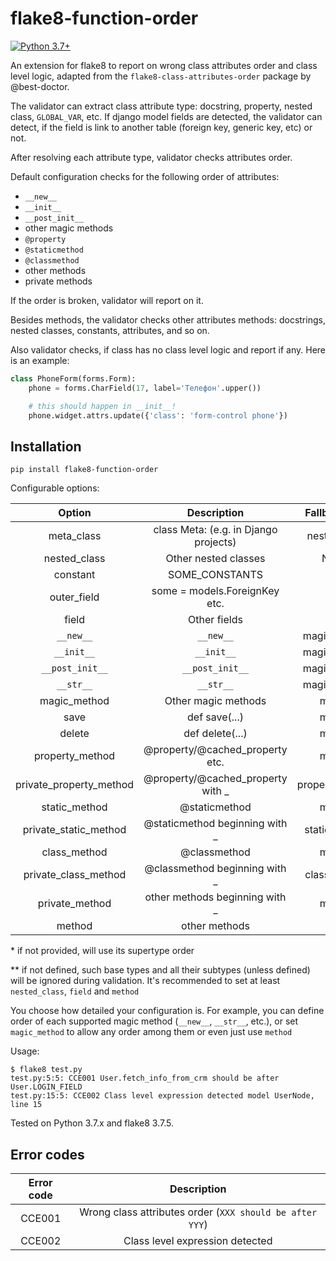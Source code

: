 # flake8-function-order

[![Python 3.7+](https://img.shields.io/badge/python-3.7+-blue.svg)](https://www.python.org/downloads/release/python-370/)

An extension for flake8 to report on wrong class attributes order and
class level logic, adapted from the `flake8-class-attributes-order` package by @best-doctor.

The validator can extract class attribute type: docstring, property,
nested class, `GLOBAL_VAR`, etc.
If django model fields are detected, the validator can detect,
if the field is link to another table (foreign key, generic key, etc)
or not.

After resolving each attribute type, validator checks attributes order.

Default configuration checks for the following order of attributes:

- `__new__`
- `__init__`
- `__post_init__`
- other magic methods
- `@property`
- `@staticmethod`
- `@classmethod`
- other methods
- private methods

If the order is broken, validator will report on it.

Besides methods, the validator checks other attributes methods:
docstrings, nested classes, constants, attributes, and so on.

Also validator checks, if class has no class level logic and report
if any. Here is an example:

```python
class PhoneForm(forms.Form):
    phone = forms.CharField(17, label='Телефон'.upper())

    # this should happen in __init__!
    phone.widget.attrs.update({'class': 'form-control phone'})

```

## Installation

```
pip install flake8-function-order
```

Configurable options:

| Option                |               Description           | Fallbacks to\* |
|:---------------------:|:-----------------------------------:|:--------------:|
|meta_class             |class Meta: (e.g. in Django projects)| nested_class   |
|nested_class           |Other nested classes                 | None\*         |
|constant               |SOME_CONSTANTS                       | field          |
|outer_field            |some = models.ForeignKey etc.        | field          |
|field                  |Other fields                         | None           |
|`__new__`              |`__new__`                            | magic_method   |
|`__init__`             |`__init__`                           | magic_method   |
|`__post_init__`        |`__post_init__`                      | magic_method   |
|`__str__`              |`__str__`                            | magic_method   |
|magic_method           |Other magic methods                  | method         |
|save                   |def save(...)                        | method         |
|delete                 |def delete(...)                      | method         |
|property_method        |@property/@cached_property etc.      | method         |
|private_property_method|@property/@cached_property with _    | property_method|
|static_method          |@staticmethod                        | method         |
|private_static_method  |@staticmethod beginning with _       | static_method  |
|class_method           |@classmethod                         | method         |
|private_class_method   |@classmethod beginning with _        | class_method   |
|private_method         |other methods beginning with _       | method         |
|method                 |other methods                        | None           |

\* if not provided, will use its supertype order

\*\*  if not defined, such base types and all their subtypes (unless defined)
will be ignored during validation. It's recommended
to set at least `nested_class`, `field` and `method`

You choose how detailed your configuration is.
For example, you can define order of each supported magic method
(`__new__`, `__str__`, etc.), or set `magic_method`
to allow any order among them or even just use `method`

Usage:

```terminal
$ flake8 test.py
test.py:5:5: CCE001 User.fetch_info_from_crm should be after User.LOGIN_FIELD
test.py:15:5: CCE002 Class level expression detected model UserNode, line 15
```

Tested on Python 3.7.x and flake8 3.7.5.

## Error codes

| Error code |                     Description                          |
|:----------:|:--------------------------------------------------------:|
|   CCE001   | Wrong class attributes order (`XXX should be after YYY`) |
|   CCE002   | Class level expression detected                          |
